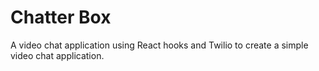 # Chatter Box
A video chat application using React hooks and Twilio to create a simple video chat application.
